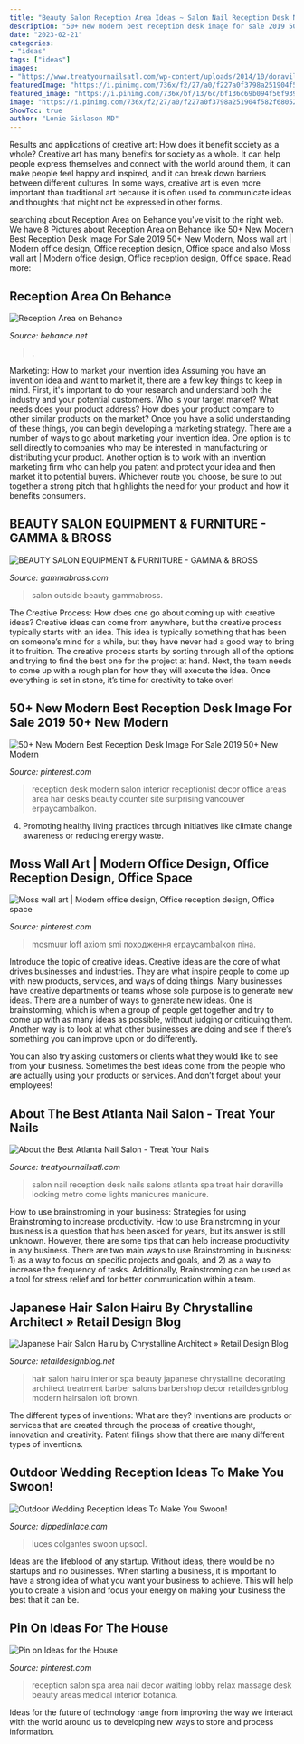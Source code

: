 ```yaml
---
title: "Beauty Salon Reception Area Ideas ~ Salon Nail Reception Desk Nails Salons Atlanta Spa Treat Hair Doraville Looking Metro Come Lights Manicures Manicure"
description: "50+ new modern best reception desk image for sale 2019 50+ new modern"
date: "2023-02-21"
categories:
- "ideas"
tags: ["ideas"]
images:
- "https://www.treatyournailsatl.com/wp-content/uploads/2014/10/doraville-nail-salon-reception-desk.jpg"
featuredImage: "https://i.pinimg.com/736x/f2/27/a0/f227a0f3798a251904f582f6805216f2.jpg"
featured_image: "https://i.pinimg.com/736x/bf/13/6c/bf136c69b094f56f9394d45cc3d1ec64--lobby-reception-reception-areas.jpg"
image: "https://i.pinimg.com/736x/f2/27/a0/f227a0f3798a251904f582f6805216f2.jpg"
ShowToc: true
author: "Lonie Gislason MD"
---
```



Results and applications of creative art: How does it benefit society as a whole?
Creative art has many benefits for society as a whole. It can help people express themselves and connect with the world around them, it can make people feel happy and inspired, and it can break down barriers between different cultures. In some ways, creative art is even more important than traditional art because it is often used to communicate ideas and thoughts that might not be expressed in other forms.

	

		
searching about Reception Area on Behance you've visit to the right web. We have 8 Pictures about Reception Area on Behance like 50+ New Modern Best Reception Desk Image For Sale 2019 50+ New Modern, Moss wall art | Modern office design, Office reception design, Office space and also Moss wall art | Modern office design, Office reception design, Office space. Read more:
		
    
## Reception Area On Behance

<img loading=lazy src="https://mir-s3-cdn-cf.behance.net/project_modules/1400/34e8d646312347.584fcb2b26467.jpg" onerror="this.onerror=null;this.src='https://tse2.mm.bing.net/th?id=OIP.O2sE4ksdDNL0b3Wg9FuKxgHaEK&amp;pid=15.1';" alt="Reception Area on Behance">

_Source: behance.net_

>. 

	

Marketing: How to market your invention idea
Assuming you have an invention idea and want to market it, there are a few key things to keep in mind. First, it's important to do your research and understand both the industry and your potential customers. Who is your target market? What needs does your product address? How does your product compare to other similar products on the market? Once you have a solid understanding of these things, you can begin developing a marketing strategy.
There are a number of ways to go about marketing your invention idea. One option is to sell directly to companies who may be interested in manufacturing or distributing your product. Another option is to work with an invention marketing firm who can help you patent and protect your idea and then market it to potential buyers. Whichever route you choose, be sure to put together a strong pitch that highlights the need for your product and how it benefits consumers.

    
## BEAUTY SALON EQUIPMENT &amp; FURNITURE - GAMMA &amp; BROSS

<img loading=lazy src="https://files.gammabross.com/Gallery/SalonPictures_4ffebde2006f9.jpg" onerror="this.onerror=null;this.src='https://tse1.mm.bing.net/th?id=OIP.OI-uS0-AQITvn0si8X1szQHaE6&amp;pid=15.1';" alt="BEAUTY SALON EQUIPMENT &amp; FURNITURE - GAMMA &amp; BROSS">

_Source: gammabross.com_

>salon outside beauty gammabross. 

	

The Creative Process: How does one go about coming up with creative ideas?
Creative ideas can come from anywhere, but the creative process typically starts with an idea. This idea is typically something that has been on someone’s mind for a while, but they have never had a good way to bring it to fruition. The creative process starts by sorting through all of the options and trying to find the best one for the project at hand. Next, the team needs to come up with a rough plan for how they will execute the idea. Once everything is set in stone, it’s time for creativity to take over!

    
## 50+ New Modern Best Reception Desk Image For Sale 2019 50+ New Modern

<img loading=lazy src="https://i.pinimg.com/736x/f2/27/a0/f227a0f3798a251904f582f6805216f2.jpg" onerror="this.onerror=null;this.src='https://tse4.mm.bing.net/th?id=OIP.F1g2UOGE6YtT9mjaX9-sIgHaJ3&amp;pid=15.1';" alt="50+ New Modern Best Reception Desk Image For Sale 2019 50+ New Modern">

_Source: pinterest.com_

>reception desk modern salon interior receptionist decor office areas area hair desks beauty counter site surprising vancouver erpaycambalkon. 

	

4. Promoting healthy living practices through initiatives like climate change awareness or reducing energy waste. 

    
## Moss Wall Art | Modern Office Design, Office Reception Design, Office Space

<img loading=lazy src="https://i.pinimg.com/736x/84/82/5a/84825a16b090227bb577e27666ea71cd.jpg" onerror="this.onerror=null;this.src='https://tse2.mm.bing.net/th?id=OIP.VrmH1xrHiHhQEa8jZWCmzAHaE4&amp;pid=15.1';" alt="Moss wall art | Modern office design, Office reception design, Office space">

_Source: pinterest.com_

>mosmuur loff axiom smi походження erpaycambalkon піна. 

	

Introduce the topic of creative ideas.
Creative ideas are the core of what drives businesses and industries. They are what inspire people to come up with new products, services, and ways of doing things. Many businesses have creative departments or teams whose sole purpose is to generate new ideas.
There are a number of ways to generate new ideas. One is brainstorming, which is when a group of people get together and try to come up with as many ideas as possible, without judging or critiquing them. Another way is to look at what other businesses are doing and see if there’s something you can improve upon or do differently.

You can also try asking customers or clients what they would like to see from your business. Sometimes the best ideas come from the people who are actually using your products or services. And don’t forget about your employees!

    
## About The Best Atlanta Nail Salon - Treat Your Nails

<img loading=lazy src="https://www.treatyournailsatl.com/wp-content/uploads/2014/10/doraville-nail-salon-reception-desk.jpg" onerror="this.onerror=null;this.src='https://tse1.mm.bing.net/th?id=OIP.ODd0NGi46QuonG5xrdu3YgHaLI&amp;pid=15.1';" alt="About the Best Atlanta Nail Salon - Treat Your Nails">

_Source: treatyournailsatl.com_

>salon nail reception desk nails salons atlanta spa treat hair doraville looking metro come lights manicures manicure. 

	

How to use brainstroming in your business: Strategies for using Brainstroming to increase productivity.
How to use Brainstroming in your business is a question that has been asked for years, but its answer is still unknown. However, there are some tips that can help increase productivity in any business. 
There are two main ways to use Brainstroming in business: 1) as a way to focus on specific projects and goals, and 2) as a way to increase the frequency of tasks. Additionally, Brainstroming can be used as a tool for stress relief and for better communication within a team.

    
## Japanese Hair Salon Hairu By Chrystalline Architect » Retail Design Blog

<img loading=lazy src="http://retaildesignblog.net/wp-content/uploads/2011/06/Hairu-Hair-Treatment-by-Chrystalline-Architect-05.jpg" onerror="this.onerror=null;this.src='https://tse2.mm.bing.net/th?id=OIP.zEJmIv3X20B_VUkeRpwk_AHaLH&amp;pid=15.1';" alt="Japanese Hair Salon Hairu by Chrystalline Architect » Retail Design Blog">

_Source: retaildesignblog.net_

>hair salon hairu interior spa beauty japanese chrystalline decorating architect treatment barber salons barbershop decor retaildesignblog modern hairsalon loft brown. 

	

The different types of inventions: What are they?
Inventions are products or services that are created through the process of creative thought, innovation and creativity. Patent filings show that there are many different types of inventions.

    
## Outdoor Wedding Reception Ideas To Make You Swoon!

<img loading=lazy src="http://dippedinlace.com/wp-content/uploads/2015/03/Outdoor-Wedding-Reception-Ideas-17-683x1024.jpg" onerror="this.onerror=null;this.src='https://tse3.mm.bing.net/th?id=OIP.4pARtjK8wA2az3VAD37ivQHaLG&amp;pid=15.1';" alt="Outdoor Wedding Reception Ideas To Make You Swoon!">

_Source: dippedinlace.com_

>luces colgantes swoon upsocl. 

	

Ideas are the lifeblood of any startup. Without ideas, there would be no startups and no businesses. When starting a business, it is important to have a strong idea of what you want your business to achieve. This will help you to create a vision and focus your energy on making your business the best that it can be.

    
## Pin On Ideas For The House

<img loading=lazy src="https://i.pinimg.com/736x/bf/13/6c/bf136c69b094f56f9394d45cc3d1ec64--lobby-reception-reception-areas.jpg" onerror="this.onerror=null;this.src='https://tse1.mm.bing.net/th?id=OIP.aYFDcNnEBGbryumPqlgnTAHaHA&amp;pid=15.1';" alt="Pin on Ideas for the House">

_Source: pinterest.com_

>reception salon spa area nail decor waiting lobby relax massage desk beauty areas medical interior botanica. 

	

Ideas for the future of technology range from improving the way we interact with the world around us to developing new ways to store and process information.

